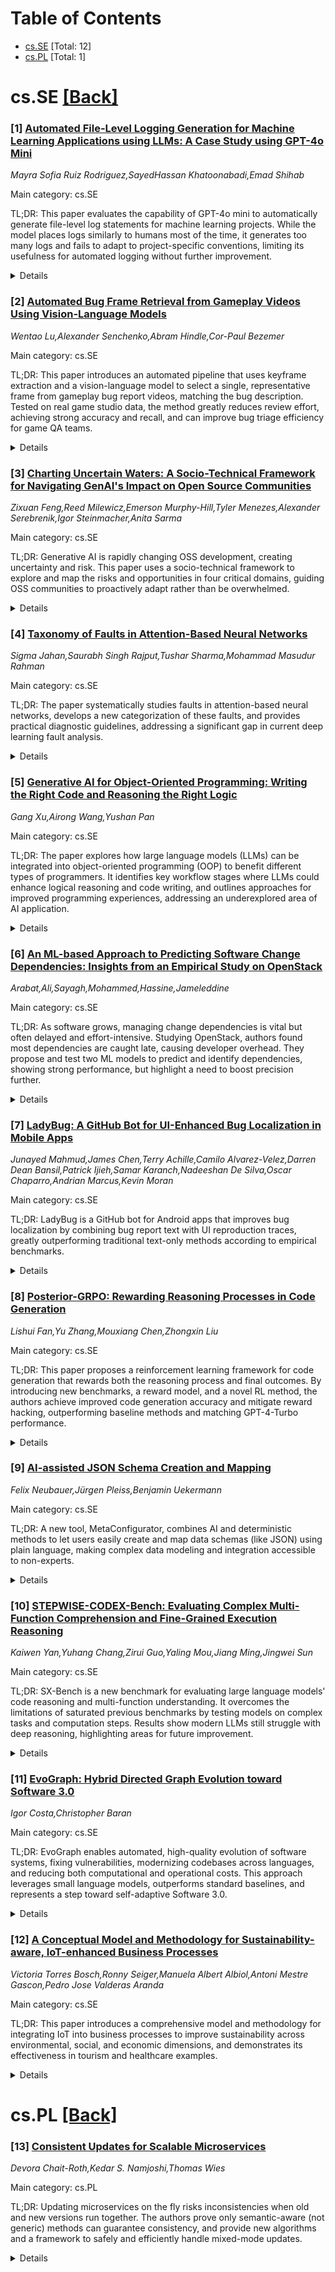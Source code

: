 <div id=toc></div>

# Table of Contents

- [cs.SE](#cs.SE) [Total: 12]
- [cs.PL](#cs.PL) [Total: 1]


<div id='cs.SE'></div>

# cs.SE [[Back]](#toc)

### [1] [Automated File-Level Logging Generation for Machine Learning Applications using LLMs: A Case Study using GPT-4o Mini](https://arxiv.org/abs/2508.04820)
*Mayra Sofia Ruiz Rodriguez,SayedHassan Khatoonabadi,Emad Shihab*

Main category: cs.SE

TL;DR: This paper evaluates the capability of GPT-4o mini to automatically generate file-level log statements for machine learning projects. While the model places logs similarly to humans most of the time, it generates too many logs and fails to adapt to project-specific conventions, limiting its usefulness for automated logging without further improvement.


<details>
  <summary>Details</summary>
Motivation: The motivation behind this paper is the need for effective logging in software development, particularly in machine learning projects, to enhance reliability. The use of large language models to automate log statement generation is an emerging area, but prior studies have largely ignored file-level log generation, leaving a gap in understanding their efficacy outside the function level.

Method: The authors performed an empirical evaluation of GPT-4o mini, using it to generate log statements for Python files sourced from 171 ML repositories. They removed existing human-written log statements, prompted the LLM to generate new ones, and compared these generated logs against original logs based on placement, log level, variable use, and text quality. A manual qualitative analysis was also conducted to examine common generation patterns and challenges.

Result: GPT-4o mini generated log statements that matched human placement in 63.91% of cases. However, this came with a significant overlogging rate of 82.66%. The manual analysis highlighted notable problems including tendency to overlog at certain code locations (e.g., start/end of functions), inability to handle large code blocks effectively, and lack of adherence to project-specific logging conventions.

Conclusion: The study concludes that while LLMs show potential in generating file-level log statements, critical challenges such as overlogging and misalignment with project norms need to be solved before such models can be practically used in automated logging for ML projects.

Abstract: Logging is essential in software development, helping developers monitor
system behavior and aiding in debugging applications. Given the ability of
large language models (LLMs) to generate natural language and code, researchers
are exploring their potential to generate log statements. However, prior work
focuses on evaluating logs introduced in code functions, leaving file-level log
generation underexplored -- especially in machine learning (ML) applications,
where comprehensive logging can enhance reliability. In this study, we evaluate
the capacity of GPT-4o mini as a case study to generate log statements for ML
projects at file level. We gathered a set of 171 ML repositories containing
4,073 Python files with at least one log statement. We identified and removed
the original logs from the files, prompted the LLM to generate logs for them,
and evaluated both the position of the logs and log level, variables, and text
quality of the generated logs compared to human-written logs. In addition, we
manually analyzed a representative sample of generated logs to identify common
patterns and challenges. We find that the LLM introduces logs in the same place
as humans in 63.91% of cases, but at the cost of a high overlogging rate of
82.66%. Furthermore, our manual analysis reveals challenges for file-level
logging, which shows overlogging at the beginning or end of a function,
difficulty logging within large code blocks, and misalignment with
project-specific logging conventions. While the LLM shows promise for
generating logs for complete files, these limitations remain to be addressed
for practical implementation.

</details>


### [2] [Automated Bug Frame Retrieval from Gameplay Videos Using Vision-Language Models](https://arxiv.org/abs/2508.04895)
*Wentao Lu,Alexander Senchenko,Abram Hindle,Cor-Paul Bezemer*

Main category: cs.SE

TL;DR: This paper introduces an automated pipeline that uses keyframe extraction and a vision-language model to select a single, representative frame from gameplay bug report videos, matching the bug description. Tested on real game studio data, the method greatly reduces review effort, achieving strong accuracy and recall, and can improve bug triage efficiency for game QA teams.


<details>
  <summary>Details</summary>
Motivation: Game studios receive thousands of bug reports, many with gameplay videos, but verifying them requires tedious manual video review. This process is slow, labor-intensive, and doesn't scale well as patch frequency increases.

Method: The authors propose an automated pipeline: First, FFmpeg is used for keyframe extraction, drastically reducing the number of frames to review. Next, a vision-language model (GPT-4o) evaluates these keyframes against the bug's textual description and selects the best-matching frame for developers.

Result: On real-world gameplay videos and bug reports from a popular FPS title, the pipeline reduced frames to a median 1.90% of the original while capturing bug moments in 98.79% of cases. For selecting the single most relevant frame, their method achieved an F1 of 0.79 and accuracy of 0.89, with especially strong results for certain bug types.

Conclusion: Replacing manual video review with a single, automatically selected informative frame streamlines bug triage and significantly reduces QA and developer workload. The tool offers practical, effective benefits for studios handling large volumes of video-based bug reports.

Abstract: Modern game studios deliver new builds and patches at a rapid pace,
generating thousands of bug reports, many of which embed gameplay videos. To
verify and triage these bug reports, developers must watch the submitted
videos. This manual review is labour-intensive, slow, and hard to scale. In
this paper, we introduce an automated pipeline that reduces each video to a
single frame that best matches the reported bug description, giving developers
instant visual evidence that pinpoints the bug.
  Our pipeline begins with FFmpeg for keyframe extraction, reducing each video
to a median of just 1.90% of its original frames while still capturing bug
moments in 98.79 of cases. These keyframes are then evaluated by a
vision--language model (GPT-4o), which ranks them based on how well they match
the textual bug description and selects the most representative frame. We
evaluated this approach using real-world developer-submitted gameplay videos
and JIRA bug reports from a popular First-Person Shooter (FPS) game. The
pipeline achieves an overall F1 score of 0.79 and Accuracy of 0.89 for the
top-1 retrieved frame. Performance is highest for the Lighting & Shadow (F1 =
0.94), Physics & Collision (0.86), and UI & HUD (0.83) bug categories, and
lowest for Animation & VFX (0.51).
  By replacing video viewing with an immediately informative image, our
approach dramatically reduces manual effort and speeds up triage and regression
checks, offering practical benefits to quality assurance (QA) teams and
developers across the game industry.

</details>


### [3] [Charting Uncertain Waters: A Socio-Technical Framework for Navigating GenAI's Impact on Open Source Communities](https://arxiv.org/abs/2508.04921)
*Zixuan Feng,Reed Milewicz,Emerson Murphy-Hill,Tyler Menezes,Alexander Serebrenik,Igor Steinmacher,Anita Sarma*

Main category: cs.SE

TL;DR: Generative AI is rapidly changing OSS development, creating uncertainty and risk. This paper uses a socio-technical framework to explore and map the risks and opportunities in four critical domains, guiding OSS communities to proactively adapt rather than be overwhelmed.


<details>
  <summary>Details</summary>
Motivation: The motivation is to address the uncertainty and potential disruption that Generative AI (GenAI) brings to Open Source Software (OSS) communities, which lack clear frameworks for navigating these changes.

Method: The method is a scenario-driven, conceptual exploration using a socio-technical framework inspired by McLuhan's Tetrad. This approach analyzes the impact of GenAI on OSS across four domains: software practices, documentation, community engagement, and governance.

Result: The result is an identification of both risks and opportunities for OSS communities as they face GenAI-driven disruptions. The paper highlights how OSS leaders and researchers can use the framework to proactively manage these changes.

Conclusion: The conclusion is that by applying a structured socio-technical lens, OSS communities can build resilience and actively shape their ecosystems in response to GenAI challenges, rather than passively reacting.

Abstract: Open Source Software communities face a wave of uncertainty as Generative AI
rapidly transforms how software is created, maintained, and governed. Without
clear frameworks, communities risk being overwhelmed by the complexity and
ambiguity introduced by GenAI, threatening the collaborative ethos that
underpins OSS. We conduct a scenario-driven, conceptual exploration using a
socio-technical framework inspired by McLuhan's Tetrad to surface both risks
and opportunities for community resilience amid GenAI-driven disruption of OSS
development across four domains: software practices, documentation, community
engagement, and governance. By adopting this lens, OSS leaders and researchers
can proactively shape the future of their ecosystems, rather than simply
reacting to technological upheaval.

</details>


### [4] [Taxonomy of Faults in Attention-Based Neural Networks](https://arxiv.org/abs/2508.04925)
*Sigma Jahan,Saurabh Singh Rajput,Tushar Sharma,Mohammad Masudur Rahman*

Main category: cs.SE

TL;DR: The paper systematically studies faults in attention-based neural networks, develops a new categorization of these faults, and provides practical diagnostic guidelines, addressing a significant gap in current deep learning fault analysis.


<details>
  <summary>Details</summary>
Motivation: Although attention mechanisms are fundamental to modern neural networks and have broad economic and technological impacts, there have been high-profile failures directly linked to these mechanisms. Existing deep learning fault taxonomies do not sufficiently address attention-specific errors, leaving practitioners without proper diagnostic guidance.

Method: The authors conducted a systematic empirical analysis of 555 real-world faults from 96 attention-based neural network projects. These faults were collected from platforms such as GitHub, Hugging Face, and Stack Overflow and analyzed to create a new taxonomy of attention-specific faults. They further examined symptoms and root causes, developing diagnostic heuristics based on these findings.

Result: The study introduced a novel taxonomy with seven attention-specific fault categories, showing that over 50% of faults in attention-based models stem from mechanisms unique to attention. Four diagnostic heuristics were developed, capable of explaining 33% of attention-specific faults.

Conclusion: This paper fills a critical gap by providing the first systematic analysis and diagnostic guidance for faults in attention-based neural networks, with actionable taxonomy and evidence-based heuristics for practitioners.

Abstract: Attention mechanisms are at the core of modern neural architectures, powering
systems ranging from ChatGPT to autonomous vehicles and driving a major
economic impact. However, high-profile failures, such as ChatGPT's nonsensical
outputs or Google's suspension of Gemini's image generation due to attention
weight errors, highlight a critical gap: existing deep learning fault
taxonomies might not adequately capture the unique failures introduced by
attention mechanisms. This gap leaves practitioners without actionable
diagnostic guidance. To address this gap, we present the first comprehensive
empirical study of faults in attention-based neural networks (ABNNs). Our work
is based on a systematic analysis of 555 real-world faults collected from 96
projects across ten frameworks, including GitHub, Hugging Face, and Stack
Overflow. Through our analysis, we develop a novel taxonomy comprising seven
attention-specific fault categories, not captured by existing work. Our results
show that over half of the ABNN faults arise from mechanisms unique to
attention architectures. We further analyze the root causes and manifestations
of these faults through various symptoms. Finally, by analyzing symptom-root
cause associations, we identify four evidence-based diagnostic heuristics that
explain 33.0% of attention-specific faults, offering the first systematic
diagnostic guidance for attention-based models.

</details>


### [5] [Generative AI for Object-Oriented Programming: Writing the Right Code and Reasoning the Right Logic](https://arxiv.org/abs/2508.05005)
*Gang Xu,Airong Wang,Yushan Pan*

Main category: cs.SE

TL;DR: The paper explores how large language models (LLMs) can be integrated into object-oriented programming (OOP) to benefit different types of programmers. It identifies key workflow stages where LLMs could enhance logical reasoning and code writing, and outlines approaches for improved programming experiences, addressing an underexplored area of AI application.


<details>
  <summary>Details</summary>
Motivation: While LLMs have rapidly advanced and impacted diverse fields, their potential to improve OOP learning and development is still largely unexplored. The lack of empirical understanding motivates this investigation.

Method: The authors present a conceptual vision by analyzing OOP tasks from the perspectives of programmers, mentors, and experienced developers. They identify key workflow stages where LLMs could be beneficial and propose enhancements in logic and coding via AI tools.

Result: The study highlights critical points in OOP workflows for effective LLM integration and suggests methods to augment the programming experience through logical reasoning and better code generation.

Conclusion: This paper concludes that integrating large language models (LLMs) into object-oriented programming (OOP) workflows can offer significant advantages, providing enhanced logical reasoning and improved code writing for various stakeholders.

Abstract: We find ourselves in the midst of an explosion in artificial intelligence
research, particularly with large language models (LLMs). These models have
diverse applications spanning finance, commonsense knowledge graphs, medicine,
and visual analysis. In the world of Object-Oriented Programming(OOP), a robust
body of knowledge and methods has been developed for managing complex tasks
through object-oriented thinking. However, the intersection of LLMs with OOP
remains an underexplored territory. Empirically, we currently possess limited
understanding of how LLMs can enhance the effectiveness of OOP learning and
code writing, as well as how we can evaluate such AI-powered tools. Our work
aims to address this gap by presenting a vision from the perspectives of key
stakeholders involved in an OOP task: programmers, mariners, and experienced
programmers. We identify critical junctures within typical coding workflows
where the integration of LLMs can offer significant benefits. Furthermore, we
propose ways to augment existing logical reasoning and code writing, ultimately
enhancing the programming experience.

</details>


### [6] [An ML-based Approach to Predicting Software Change Dependencies: Insights from an Empirical Study on OpenStack](https://arxiv.org/abs/2508.05034)
*Arabat,Ali,Sayagh,Mohammed,Hassine,Jameleddine*

Main category: cs.SE

TL;DR: As software grows, managing change dependencies is vital but often delayed and effort-intensive. Studying OpenStack, authors found most dependencies are caught late, causing developer overhead. They propose and test two ML models to predict and identify dependencies, showing strong performance, but highlight a need to boost precision further.


<details>
  <summary>Details</summary>
Motivation: Modern software systems are highly complex and have dependencies that span multiple components and teams. Properly identifying and managing these dependencies is critical for preventing build failures and incomplete deployments. However, many dependencies are detected late in the development process, leading to increased effort and delay.

Method: The authors conducted a preliminary study on the OpenStack software system to examine interdependencies among its changes over 10 years. They then developed and evaluated a semi-automated approach using two machine learning models: one to predict the likelihood of dependencies and another to identify specific pairs of dependent changes.

Result: The study found that 51.08% of dependencies in OpenStack are identified during code review, with a median delay of 5.06 hours, and developers spend a median of 57.12 hours searching among hundreds of changes to identify dependencies. The proposed ML models performed well, with average AUC scores of 79.33% and 91.89%, and Brier scores of 0.11 and 0.014. The second model exhibited good top-k recall for all pair types, although its top-k precision could be improved.

Conclusion: Dependency management in large-scale software like OpenStack is a significant challenge, often leading to delays and requiring extensive manual effort. Semi-automated ML-based approaches can effectively predict and help identify dependencies, potentially improving development efficiency, though further refinement to improve precision is needed.

Abstract: As software systems grow in complexity, accurately identifying and managing
dependencies among changes becomes increasingly critical. For instance, a
change that leverages a function must depend on the change that introduces it.
Establishing such dependencies allows CI/CD pipelines to build and orchestrate
changes effectively, preventing build failures and incomplete feature
deployments. In modern software systems, dependencies often span multiple
components across teams, creating challenges for development and deployment.
They serve various purposes, from enabling new features to managing
configurations, and can even involve traditionally independent changes like
documentation updates. To address these challenges, we conducted a preliminary
study on dependency management in OpenStack, a large-scale software system. Our
study revealed that a substantial portion of software changes in OpenStack over
the past 10 years are interdependent. Surprisingly, 51.08% of these
dependencies are identified during the code review phase-after a median delay
of 5.06 hours-rather than at the time of change creation. Developers often
spend a median of 57.12 hours identifying dependencies, searching among a
median of 463 other changes. To help developers proactively identify
dependencies, we propose a semi-automated approach that leverages two ML
models. The first model predicts the likelihood of dependencies among changes,
while the second identifies the exact pairs of dependent changes. Our proposed
models demonstrate strong performance, achieving average AUC scores of 79.33%
and 91.89%, and Brier scores of 0.11 and 0.014, respectively. Indeed, the
second model has a good top-k recall across all types of pairs, while the top-k
precision has room for improvement.

</details>


### [7] [LadyBug: A GitHub Bot for UI-Enhanced Bug Localization in Mobile Apps](https://arxiv.org/abs/2508.05085)
*Junayed Mahmud,James Chen,Terry Achille,Camilo Alvarez-Velez,Darren Dean Bansil,Patrick Ijieh,Samar Karanch,Nadeeshan De Silva,Oscar Chaparro,Andrian Marcus,Kevin Moran*

Main category: cs.SE

TL;DR: LadyBug is a GitHub bot for Android apps that improves bug localization by combining bug report text with UI reproduction traces, greatly outperforming traditional text-only methods according to empirical benchmarks.


<details>
  <summary>Details</summary>
Motivation: Automatic bug localization in mobile apps, especially Android, is challenging because traditional approaches using only textual bug reports are often not accurate enough. Developers need efficient tools to pinpoint the location of bugs to speed up debugging and improve software quality.

Method: LadyBug is a GitHub bot that leverages both the textual content of bug reports and UI interaction traces recorded by developers as they reproduce bugs. It communicates with the app's GitHub repository and, once a bug is reported, accepts reproduction traces that provide UI context. It then applies text retrieval techniques combined with UI information to suggest a ranked list of files likely to contain the bug.

Result: Empirical evaluation using the RedWing benchmark (80 bug reports from 39 apps) shows that LadyBug outperforms baseline methods that rely solely on text retrieval. The integration of UI context leads to significantly higher bug localization accuracy.

Conclusion: Combining textual bug report data with UI interaction traces offers a practical and more accurate approach to automatic bug localization in Android apps. LadyBug effectively implements this strategy and is available as open-source software.

Abstract: This paper introduces LadyBug, a GitHub bot that automatically localizes bugs
for Android apps by combining UI interaction information with text retrieval.
LadyBug connects to an Android app's GitHub repository, and is triggered when a
bug is reported in the corresponding issue tracker. Developers can then record
a reproduction trace for the bug on a device or emulator and upload the trace
to LadyBug via the GitHub issue tracker. This enables LadyBug to utilize both
the text from the original bug description, and UI information from the
reproduction trace to accurately retrieve a ranked list of files from the
project that most likely contain the reported bug.
  We empirically evaluated LadyBug using an automated testing pipeline and
benchmark called RedWing that contains 80 fully-localized and reproducible bug
reports from 39 Android apps. Our results illustrate that LadyBug outperforms
text-retrieval-based baselines and that the utilization of UI information leads
to a substantial increase in localization accuracy. LadyBug is an open-source
tool, available at https://github.com/LadyBugML/ladybug.
  A video showing the capabilities of Ladybug can be viewed here:
https://youtu.be/hI3tzbRK0Cw

</details>


### [8] [Posterior-GRPO: Rewarding Reasoning Processes in Code Generation](https://arxiv.org/abs/2508.05170)
*Lishui Fan,Yu Zhang,Mouxiang Chen,Zhongxin Liu*

Main category: cs.SE

TL;DR: This paper proposes a reinforcement learning framework for code generation that rewards both the reasoning process and final outcomes. By introducing new benchmarks, a reward model, and a novel RL method, the authors achieve improved code generation accuracy and mitigate reward hacking, outperforming baseline methods and matching GPT-4-Turbo performance.


<details>
  <summary>Details</summary>
Motivation: Reinforcement learning (RL) has improved code generation in large language models (LLMs), but most methods use only final outcome rewards (like passing test cases), ignoring the quality of the intermediate reasoning. Directly supervising the reasoning process is promising, but existing approaches suffer from reward hacking, where models exploit the reward without improving real outcomes.

Method: The authors introduce a unified framework for incorporating reasoning process quality into RL for code generation. They develop LCB-RB, a benchmark with preference pairs for comparing reasoning processes. They propose an Optimized-Degraded based (OD-based) reward model training method, generating preference pairs by optimizing and degrading reasoning paths along key reasoning qualities. They introduce Posterior-GRPO (P-GRPO), an RL technique that applies process-based rewards only to reasoning leading to successful outcomes, reducing reward hacking.

Result: The 7B parameter reward model trained using the new method achieves state-of-the-art performance on LCB-RB and generalizes to other benchmarks. The 7B parameter P-GRPO model outperforms outcome-only baselines by 4.5% and matches GPT-4-Turbo in code generation tasks. The approach also generalizes to mathematical reasoning.

Conclusion: Rewarding reasoning process quality in RL, especially when conditioned on successful task completion, yields better code generation in LLMs and mitigates reward hacking. The proposed framework, datasets, and models advance the state-of-the-art and are publicly available.

Abstract: Reinforcement learning (RL) has significantly advanced code generation for
large language models (LLMs). However, current paradigms rely on outcome-based
rewards from test cases, neglecting the quality of the intermediate reasoning
process. While supervising the reasoning process directly is a promising
direction, it is highly susceptible to reward hacking, where the policy model
learns to exploit the reasoning reward signal without improving final outcomes.
To address this, we introduce a unified framework that can effectively
incorporate the quality of the reasoning process during RL. First, to enable
reasoning evaluation, we develop LCB-RB, a benchmark comprising preference
pairs of superior and inferior reasoning processes. Second, to accurately score
reasoning quality, we introduce an Optimized-Degraded based (OD-based) method
for reward model training. This method generates high-quality preference pairs
by systematically optimizing and degrading initial reasoning paths along
curated dimensions of reasoning quality, such as factual accuracy, logical
rigor, and coherence. A 7B parameter reward model with this method achieves
state-of-the-art (SOTA) performance on LCB-RB and generalizes well to other
benchmarks. Finally, we introduce Posterior-GRPO (P-GRPO), a novel RL method
that conditions process-based rewards on task success. By selectively applying
rewards to the reasoning processes of only successful outcomes, P-GRPO
effectively mitigates reward hacking and aligns the model's internal reasoning
with final code correctness. A 7B parameter model with P-GRPO achieves superior
performance across diverse code generation tasks, outperforming outcome-only
baselines by 4.5%, achieving comparable performance to GPT-4-Turbo. We further
demonstrate the generalizability of our approach by extending it to
mathematical tasks. Our models, dataset, and code are publicly available.

</details>


### [9] [AI-assisted JSON Schema Creation and Mapping](https://arxiv.org/abs/2508.05192)
*Felix Neubauer,Jürgen Pleiss,Benjamin Uekermann*

Main category: cs.SE

TL;DR: A new tool, MetaConfigurator, combines AI and deterministic methods to let users easily create and map data schemas (like JSON) using plain language, making complex data modeling and integration accessible to non-experts.


<details>
  <summary>Details</summary>
Motivation: In many domains, standardized models and schemas are lacking, making data modeling and integration a difficult task, especially for non-experts. There is a need to simplify schema creation and mapping processes to improve data engineering outcomes.

Method: The authors present a hybrid approach that leverages large language models (LLMs) alongside deterministic techniques. This enables users to create, modify, and map JSON Schemas using natural language inputs. The method is implemented in the open-source tool MetaConfigurator, which also includes features for model editing, validation, code and form generation, and integrates schema mapping functions for various data formats (JSON, CSV, XML, YAML). Deterministic execution is used for the generated mapping rules to ensure scalability and reliability.

Result: MetaConfigurator allows for natural language-based schema management and mapping, demonstrated effectively in a chemistry application. Schema mappings across diverse formats are automated, and deterministic execution ensures trustworthiness and efficiency. The tool significantly eases structured data modeling and integration tasks for non-experts.

Conclusion: By combining the strengths of LLMs for flexible natural language interaction and deterministic mechanisms for rule application, the work makes structured data modeling and integration more accessible, especially to users without extensive technical background.

Abstract: Model-Driven Engineering (MDE) places models at the core of system and data
engineering processes. In the context of research data, these models are
typically expressed as schemas that define the structure and semantics of
datasets. However, many domains still lack standardized models, and creating
them remains a significant barrier, especially for non-experts. We present a
hybrid approach that combines large language models (LLMs) with deterministic
techniques to enable JSON Schema creation, modification, and schema mapping
based on natural language inputs by the user. These capabilities are integrated
into the open-source tool MetaConfigurator, which already provides visual model
editing, validation, code generation, and form generation from models. For data
integration, we generate schema mappings from heterogeneous JSON, CSV, XML, and
YAML data using LLMs, while ensuring scalability and reliability through
deterministic execution of generated mapping rules. The applicability of our
work is demonstrated in an application example in the field of chemistry. By
combining natural language interaction with deterministic safeguards, this work
significantly lowers the barrier to structured data modeling and data
integration for non-experts.

</details>


### [10] [STEPWISE-CODEX-Bench: Evaluating Complex Multi-Function Comprehension and Fine-Grained Execution Reasoning](https://arxiv.org/abs/2508.05193)
*Kaiwen Yan,Yuhang Chang,Zirui Guo,Yaling Mou,Jiang Ming,Jingwei Sun*

Main category: cs.SE

TL;DR: SX-Bench is a new benchmark for evaluating large language models' code reasoning and multi-function understanding. It overcomes the limitations of saturated previous benchmarks by testing models on complex tasks and computation steps. Results show modern LLMs still struggle with deep reasoning, highlighting areas for future improvement.


<details>
  <summary>Details</summary>
Motivation: Current code benchmarks for large language models (LLMs) focus mainly on simple functional correctness or low-complexity reasoning, resulting in saturated scores for advanced models and failing to truly distinguish their deeper reasoning capabilities.

Method: The paper proposes STEPWISE-CODEX-Bench (SX-Bench), a new benchmark designed for multi-function reasoning and fine-grained code understanding. It involves complex tasks requiring collaboration between sub-functions and asks models to predict total computation steps, evaluating dynamic execution modeling. An automated pipeline using program synthesis, symbolic execution, and LLM validation is released for benchmark creation and quality assurance.

Result: SX-Bench was tested on over 20 mainstream models, including 14 reasoning-enhanced LLMs. Even state-of-the-art models like OpenAI-O3 only scored 78.37% accuracy on Hard-Reasoning tasks, much lower than their performances on previous benchmarks. This confirms SX-Bench's ability to reveal nuanced limitations in existing models' complex reasoning abilities.

Conclusion: SX-Bench shifts code evaluation from simple, single-function checks to complex, multi-function, dynamic reasoning tasks. It is a crucial tool for probing the advanced reasoning and understanding of LLMs beyond basic correctness, enabling more granular and meaningful assessments.

Abstract: In recent years, large language models (LLMs) have made significant progress
in code intelligence, yet systematically evaluating their code understanding
and reasoning abilities remains challenging. Mainstream benchmarks such as
HumanEval and MBPP primarily assess functional correctness, while reasoning
benchmarks like CRUXEVAL are limited to single-function, low-complexity
scenarios. As a result, advanced models achieve nearly saturated scores,
limiting their discriminative power. To address this, we present
STEPWISE-CODEX-Bench (SX-Bench), a novel benchmark designed for complex
multi-function understanding and fine-grained execution reasoning. SX-Bench
features tasks involving collaboration among multiple sub-functions (e.g.,
chained calls, nested loops), shifting evaluation towards overall control and
data flow modeling. It defines "computation steps" as the minimal execution
unit and requires models to predict the total number of steps in reasoning
tasks, thereby assessing a model's in-depth understanding of dynamic execution
beyond simple I/O matching. Evaluation on over 20 mainstream models (including
14 reasoning-enhanced models) demonstrates that SX-Bench is highly
discriminative: even the state-of-the-art OpenAI-O3 achieves only 78.37 percent
accuracy on Hard-Reasoning tasks, much lower than its saturated scores on
previous benchmarks, thereby revealing bottlenecks in complex and fine-grained
reasoning. We also release an automated pipeline combining program synthesis,
symbolic execution, and LLM-aided validation for efficient benchmark generation
and quality assurance. SX-Bench advances code evaluation from "single-function
verification" to "multi-function dynamic reasoning," providing a key tool for
the in-depth assessment of advanced code intelligence models.

</details>


### [11] [EvoGraph: Hybrid Directed Graph Evolution toward Software 3.0](https://arxiv.org/abs/2508.05199)
*Igor Costa,Christopher Baran*

Main category: cs.SE

TL;DR: EvoGraph enables automated, high-quality evolution of software systems, fixing vulnerabilities, modernizing codebases across languages, and reducing both computational and operational costs. This approach leverages small language models, outperforms standard baselines, and represents a step toward self-adaptive Software 3.0.


<details>
  <summary>Details</summary>
Motivation: Legacy modernization and maintenance of software systems are challenging, involving manual and error-prone updates of source code, build pipelines, documentation, and tickets. There's a need for automated, efficient, and reliable systems that self-evolve while maintaining key quality attributes.

Method: EvoGraph uses a typed directed graph to represent all software artefacts, applies mutation operators driven by specialized small language models (SLMs), and employs multi-objective fitness functions for selection. The approach is benchmarked across legacy modernization tasks and extended to various languages using language-specific SLMs.

Result: EvoGraph fixes 83% of security vulnerabilities, translates COBOL to Java at 93% functional equivalence, and maintains documentation freshness within two minutes. It reduces latency by 40% and feature lead time sevenfold compared to baselines. When extended to multiple languages, it achieves 82-96% semantic equivalence and a 90% reduction in computational costs versus large LLMs.

Conclusion: EvoGraph shows a practical pathway for automated software evolution, addressing key empirical modernization failure modes and enabling continuous adaptation of systems under measurable control.

Abstract: We introduce **EvoGraph**, a framework that enables software systems to
evolve their own source code, build pipelines, documentation, and tickets.
EvoGraph represents every artefact in a typed directed graph, applies learned
mutation operators driven by specialized small language models (SLMs), and
selects survivors with a multi-objective fitness. On three benchmarks, EvoGraph
fixes 83% of known security vulnerabilities, translates COBOL to Java with 93%
functional equivalence (test verified), and maintains documentation freshness
within two minutes. Experiments show a 40% latency reduction and a sevenfold
drop in feature lead time compared with strong baselines. We extend our
approach to **evoGraph**, leveraging language-specific SLMs for modernizing
.NET, Lisp, CGI, ColdFusion, legacy Python, and C codebases, achieving 82-96%
semantic equivalence across languages while reducing computational costs by 90%
compared to large language models. EvoGraph's design responds to empirical
failure modes in legacy modernization, such as implicit contracts, performance
preservation, and integration evolution. Our results suggest a practical path
toward Software 3.0, where systems adapt continuously yet remain under
measurable control.

</details>


### [12] [A Conceptual Model and Methodology for Sustainability-aware, IoT-enhanced Business Processes](https://arxiv.org/abs/2508.05301)
*Victoria Torres Bosch,Ronny Seiger,Manuela Albert Albiol,Antoni Mestre Gascon,Pedro Jose Valderas Aranda*

Main category: cs.SE

TL;DR: This paper introduces a comprehensive model and methodology for integrating IoT into business processes to improve sustainability across environmental, social, and economic dimensions, and demonstrates its effectiveness in tourism and healthcare examples.


<details>
  <summary>Details</summary>
Motivation: While IoT has enhanced business processes and initial research links IoT and BPM to environmental sustainability, most studies neglect a broader, systematic approach to sustainability—including social and economic dimensions. There is a gap in integrating holistic sustainability goals into IoT-enhanced business processes.

Method: The authors propose a conceptual model that formally represents key sustainability concepts and illustrates the link between BPM and IoT, showing how IoT can contribute to sustainability. A structured methodology is then developed to systematically analyze, identify, and implement sustainability-aware, IoT-enhanced business processes. The methodology is demonstrated with tourism and healthcare examples.

Result: The work provides a structured and formalized approach to connect IoT and BPM with holistic sustainability, beyond just the environmental aspect. It identifies specific opportunities and procedures for making BPs more sustainable using IoT, validated through practical examples.

Conclusion: A new conceptual and methodological framework is introduced, enabling organizations to systematically evaluate and enhance the sustainability of their business processes through IoT integration, covering environmental, social, and economic dimensions. The framework's applicability is shown in different domains, indicating its generalizability.

Abstract: The real-time data collection and automation capabilities offered by the
Internet of Things (IoT) are revolutionizing and transforming Business
Processes (BPs) into IoT-enhanced BPs, showing high potential for improving
sustainability. Although already studied in Business Process Management (BPM),
sustainability research has primarily focused on environmental concerns.
However, achieving a holistic and lasting impact requires a systematic approach
to address sustainability beyond the environmental dimension. This work
proposes a conceptual model and a structured methodology with the goal of
analyzing the potential of IoT to measure and improve the sustainability of
BPs. The conceptual model formally represents key sustainability concepts,
linking BPM and IoT by highlighting how IoT devices support and contribute to
sustainability. The methodology guides the systematic analysis of existing BPs,
identifies opportunities, and implements sustainability-aware, IoT-enhanced
BPs. The approach is illustrated through a running example from the tourism
domain and a case study in healthcare.

</details>


<div id='cs.PL'></div>

# cs.PL [[Back]](#toc)

### [13] [Consistent Updates for Scalable Microservices](https://arxiv.org/abs/2508.04829)
*Devora Chait-Roth,Kedar S. Namjoshi,Thomas Wies*

Main category: cs.PL

TL;DR: Updating microservices on the fly risks inconsistencies when old and new versions run together. The authors prove only semantic-aware (not generic) methods can guarantee consistency, and provide new algorithms and a framework to safely and efficiently handle mixed-mode updates.


<details>
  <summary>Details</summary>
Motivation: In microservice architectures, updating service functionality on the fly is necessary for maintaining availability. However, this process risks 'mixed mode' inconsistencies when old and new versions of workers operate simultaneously. Existing methods to avoid mixed mode are either inefficient or risky.

Method: The authors present new algorithms that leverage the semantics (e.g., commutativity) of service actions to ensure consistency during mixed-mode updates. They also formalize a framework and provide a theoretical foundation for reasoning about consistency in updates, proving their algorithms are correct.

Result: They show that any update method that does not consider semantics cannot avoid inconsistencies. Their semantic-aware algorithms are proven to guarantee consistency during mixed-mode updates without sacrificing efficiency.

Conclusion: The paper establishes that semantic-based approaches are necessary and effective for safe, efficient live updates in microservices. Their framework and algorithms enable atomic-appearing updates and avoid inconsistent behaviors.

Abstract: Online services are commonly implemented with a scalable microservice
architecture, where isomorphic worker processes service client requests,
recording persistent state in a backend data store. To maintain service, any
modifications to the service functionality must be made on the fly -- i.e., as
the service continues to process client requests -- but doing so is
challenging. The central difficulty is that of avoiding potential
inconsistencies caused by ''mixed mode'' operation, where workers of current
and new versions are concurrently active and interact via the data store. Some
update methods avoid mixed mode altogether, but only at the cost of substantial
inefficiency -- by doubling resources (memory and compute), or by halving
throughput. The alternative is a so-called ''rolling'' update, which is
uncontrolled and runs the risk of serious service failures arising from
inconsistent mixed-mode behavior.
  In this paper, we present the first algorithms that guarantee consistency for
mixed mode updates. The algorithms rely on semantic properties of service
actions, such as commutativity. We show that semantic awareness is required, by
proving that any semantically oblivious, mixed-mode update method cannot avoid
inconsistencies. Ideally, it should appear to every client that a service
update takes effect atomically; this ensures that a client is not exposed to
inconsistent mixed-mode behavior. We introduce a framework that formalizes this
intuition and develop foundational theory for reasoning about the consistency
of mixed-mode updates, applying that theory to derive the new algorithms and
establish their correctness.

</details>

